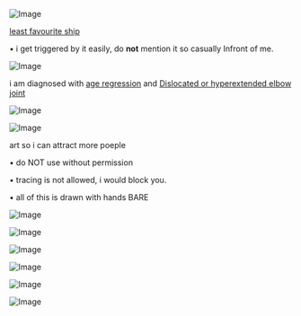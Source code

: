 
![Image](https://github.com/user-attachments/assets/175e0335-f3c5-449d-8704-8c6e89938a91)







[least favourite ship](https://shipping.fandom.com/wiki/IChance)





• i get triggered by it easily, do __not__ mention it so casually Infront of me.
















![Image](https://github.com/user-attachments/assets/775042c8-b3d6-4420-a97a-ffd11a2abcf2)




i am diagnosed with [age regression](https://en.m.wikipedia.org/wiki/Age_regression_in_therapy) and [Dislocated or hyperextended elbow joint](https://en.m.wikipedia.org/wiki/Dislocated_shoulder)




![Image](https://github.com/user-attachments/assets/5ca20784-e90e-40a5-bc60-2e2b11d422b7)





![Image](https://github.com/user-attachments/assets/775042c8-b3d6-4420-a97a-ffd11a2abcf2)








art so i can attract more poeple 



• do NOT use without permission 


• tracing is not allowed, i would block you.



• all of this is drawn with hands BARE

![Image](https://github.com/user-attachments/assets/775042c8-b3d6-4420-a97a-ffd11a2abcf2)





![Image](https://github.com/user-attachments/assets/49acfce0-68cb-43c4-b4dd-4ce1c69d7937)











![Image](https://github.com/user-attachments/assets/083f6e86-4290-4962-bac6-b510adbc4117)










![Image](https://github.com/user-attachments/assets/192236f6-e0ff-4aa6-8177-4b34ccd61ff9)









![Image](https://github.com/user-attachments/assets/958a466c-06e2-4f50-a41c-b13c30772dee)











![Image](https://github.com/user-attachments/assets/1bac471f-33f4-4479-8db5-191df218a912)

	
